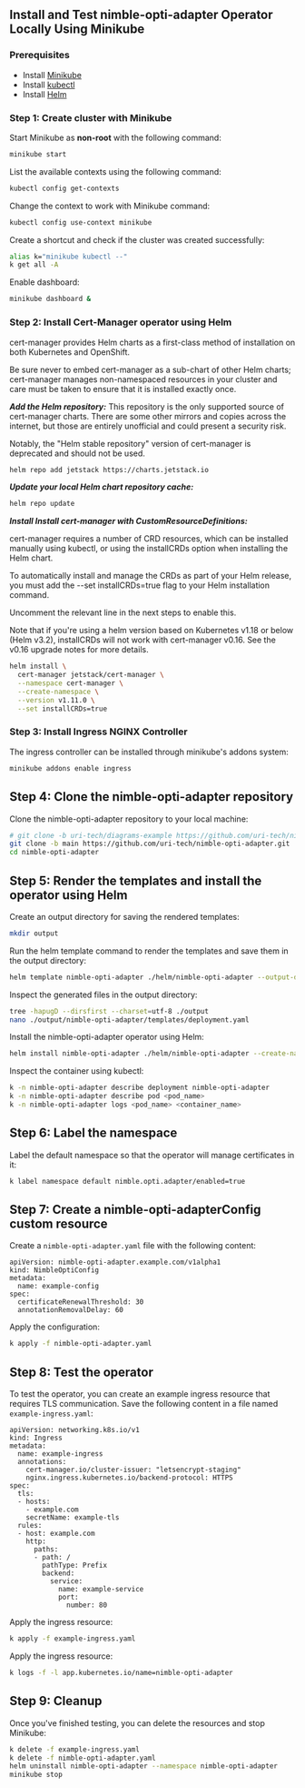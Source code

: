 ## Install and Test nimble-opti-adapter Operator Locally Using Minikube

### Prerequisites

- Install [Minikube](https://minikube.sigs.k8s.io/docs/start/)
- Install [kubectl](https://kubernetes.io/docs/tasks/tools/install-kubectl/)
- Install [Helm](https://helm.sh/docs/intro/install/)

### Step 1: Create cluster with Minikube

Start Minikube as <b>non-root</b> with the following command:

```bash
minikube start
```

List the available contexts using the following command:

```bash
kubectl config get-contexts
```

Change the context to work with Minikube command:

```bash
kubectl config use-context minikube
```

Create a shortcut and check if the cluster was created successfully:

```bash
alias k="minikube kubectl --"
k get all -A
```

Enable dashboard:

```bash
minikube dashboard &
```

### Step 2: Install Cert-Manager operator using Helm

cert-manager provides Helm charts as a first-class method of installation on both Kubernetes and OpenShift.

Be sure never to embed cert-manager as a sub-chart of other Helm charts; cert-manager manages non-namespaced resources in your cluster and care must be taken to ensure that it is installed exactly once.

<i><b>Add the Helm repository:</i></b>
This repository is the only supported source of cert-manager charts. There are some other mirrors and copies across the internet, but those are entirely unofficial and could present a security risk.

Notably, the "Helm stable repository" version of cert-manager is deprecated and should not be used.

```bash
helm repo add jetstack https://charts.jetstack.io
```

<i><b>Update your local Helm chart repository cache:</i></b>

```bash
helm repo update
```

<i><b>Install Install cert-manager with CustomResourceDefinitions:</i></b>

cert-manager requires a number of CRD resources, which can be installed manually using kubectl, or using the installCRDs option when installing the Helm chart.

To automatically install and manage the CRDs as part of your Helm release, you must add the --set installCRDs=true flag to your Helm installation command.

Uncomment the relevant line in the next steps to enable this.

Note that if you're using a helm version based on Kubernetes v1.18 or below (Helm v3.2), installCRDs will not work with cert-manager v0.16. See the v0.16 upgrade notes for more details.

```bash
helm install \
  cert-manager jetstack/cert-manager \
  --namespace cert-manager \
  --create-namespace \
  --version v1.11.0 \
  --set installCRDs=true
```

### Step 3: Install Ingress NGINX Controller

The ingress controller can be installed through minikube's addons system:

```bash
minikube addons enable ingress
```

## Step 4: Clone the nimble-opti-adapter repository

Clone the nimble-opti-adapter repository to your local machine:

```bash
# git clone -b uri-tech/diagrams-example https://github.com/uri-tech/nimble-opti-adapter.git
git clone -b main https://github.com/uri-tech/nimble-opti-adapter.git
cd nimble-opti-adapter
```

## Step 5: Render the templates and install the operator using Helm

Create an output directory for saving the rendered templates:

```bash
mkdir output
```

Run the helm template command to render the templates and save them in the output directory:

```bash
helm template nimble-opti-adapter ./helm/nimble-opti-adapter --output-dir ./output
```

Inspect the generated files in the output directory:

```bash
tree -hapugD --dirsfirst --charset=utf-8 ./output
nano ./output/nimble-opti-adapter/templates/deployment.yaml
```

Install the nimble-opti-adapter operator using Helm:

```bash
helm install nimble-opti-adapter ./helm/nimble-opti-adapter --create-namespace --namespace nimble-opti-adapter
```

Inspect the container using kubectl:

```bash
k -n nimble-opti-adapter describe deployment nimble-opti-adapter
k -n nimble-opti-adapter describe pod <pod_name>
k -n nimble-opti-adapter logs <pod_name> <container_name>
```

## Step 6: Label the namespace

Label the default namespace so that the operator will manage certificates in it:

```bash
k label namespace default nimble.opti.adapter/enabled=true
```

## Step 7: Create a nimble-opti-adapterConfig custom resource

Create a `nimble-opti-adapter.yaml` file with the following content:

```ymal
apiVersion: nimble-opti-adapter.example.com/v1alpha1
kind: NimbleOptiConfig
metadata:
  name: example-config
spec:
  certificateRenewalThreshold: 30
  annotationRemovalDelay: 60
```

Apply the configuration:

```bash
k apply -f nimble-opti-adapter.yaml
```

## Step 8: Test the operator

To test the operator, you can create an example ingress resource that requires TLS communication. Save the following content in a file named `example-ingress.yaml`:

```ymal
apiVersion: networking.k8s.io/v1
kind: Ingress
metadata:
  name: example-ingress
  annotations:
    cert-manager.io/cluster-issuer: "letsencrypt-staging"
    nginx.ingress.kubernetes.io/backend-protocol: HTTPS
spec:
  tls:
  - hosts:
    - example.com
    secretName: example-tls
  rules:
  - host: example.com
    http:
      paths:
      - path: /
        pathType: Prefix
        backend:
          service:
            name: example-service
            port:
              number: 80
```

Apply the ingress resource:

```bash
k apply -f example-ingress.yaml
```

Apply the ingress resource:

```bash
k logs -f -l app.kubernetes.io/name=nimble-opti-adapter
```

## Step 9: Cleanup

Once you've finished testing, you can delete the resources and stop Minikube:

```bash
k delete -f example-ingress.yaml
k delete -f nimble-opti-adapter.yaml
helm uninstall nimble-opti-adapter --namespace nimble-opti-adapter
minikube stop
```
